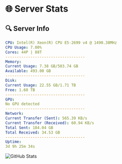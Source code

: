 # 🌐 Server Stats
## 🔍 Server Info
```yaml
CPU: Intel(R) Xeon(R) CPU E5-2699 v4 @ 1490.38MHz
CPU Usage: 7.00%
Cores: 44P | 88T
-----------------------------------
Memory:
Current Usage: 7.38 GB/503.74 GB
Available: 493.00 GB
-----------------------------------
Disk:
Current Usage: 22.55 GB/1.71 TB
Free: 1.60 TB
-----------------------------------
GPU:
No GPU detected
-----------------------------------
Network:
Current Transfer (Sent): 565.39 KB/s
Current Transfer (Received): 60.94 KB/s
Total Sent: 184.04 GB
Total Received: 34.53 GB
-----------------------------------
Uptime:
3d 9h 25m 34s
```
![GitHub Stats](https://img.shields.io/badge/Updated-2025-04-23_02:34:22-blue)
